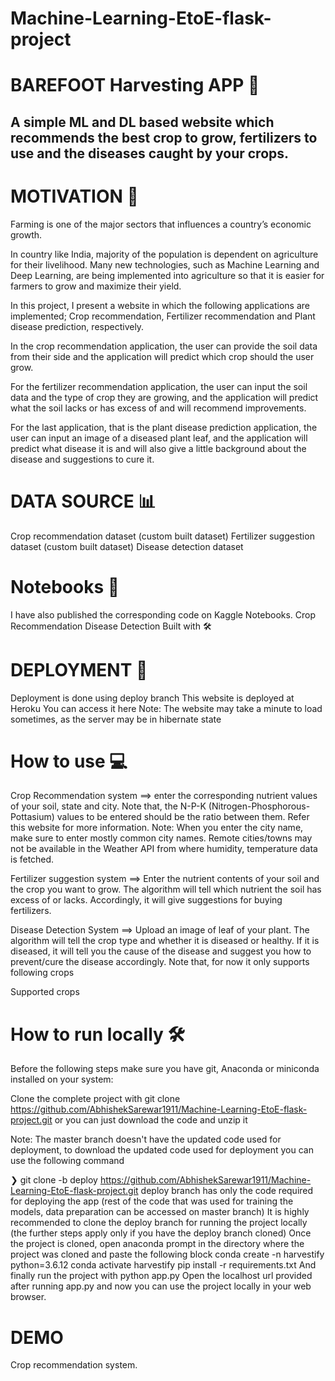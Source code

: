 # Machine-Learning-EtoE-flask-project
# BAREFOOT Harvesting APP 🌿

## A simple ML and DL based website which recommends the best crop to grow, fertilizers to use and the diseases caught by your crops.

# MOTIVATION 💪
Farming is one of the major sectors that influences a country’s economic growth.

In country like India, majority of the population is dependent on agriculture for their livelihood. Many new technologies, such as Machine Learning and Deep Learning, are being implemented into agriculture so that it is easier for farmers to grow and maximize their yield.

In this project, I present a website in which the following applications are implemented; Crop recommendation, Fertilizer recommendation and Plant disease prediction, respectively.

In the crop recommendation application, the user can provide the soil data from their side and the application will predict which crop should the user grow.

For the fertilizer recommendation application, the user can input the soil data and the type of crop they are growing, and the application will predict what the soil lacks or has excess of and will recommend improvements.

For the last application, that is the plant disease prediction application, the user can input an image of a diseased plant leaf, and the application will predict what disease it is and will also give a little background about the disease and suggestions to cure it.

# DATA SOURCE 📊
Crop recommendation dataset (custom built dataset)
Fertilizer suggestion dataset (custom built dataset)
Disease detection dataset

# Notebooks 📓
I have also published the corresponding code on Kaggle Notebooks.
Crop Recommendation
Disease Detection
Built with 🛠️
       
# DEPLOYMENT 🚀
Deployment is done using deploy branch
This website is deployed at Heroku
You can access it here
Note: The website may take a minute to load sometimes, as the server may be in hibernate state
# How to use 💻
Crop Recommendation system ==> enter the corresponding nutrient values of your soil, state and city. Note that, the N-P-K (Nitrogen-Phosphorous-Pottasium) values to be entered should be the ratio between them. Refer this website for more information. Note: When you enter the city name, make sure to enter mostly common city names. Remote cities/towns may not be available in the Weather API from where humidity, temperature data is fetched.

Fertilizer suggestion system ==> Enter the nutrient contents of your soil and the crop you want to grow. The algorithm will tell which nutrient the soil has excess of or lacks. Accordingly, it will give suggestions for buying fertilizers.

Disease Detection System ==> Upload an image of leaf of your plant. The algorithm will tell the crop type and whether it is diseased or healthy. If it is diseased, it will tell you the cause of the disease and suggest you how to prevent/cure the disease accordingly. Note that, for now it only supports following crops

Supported crops
# How to run locally 🛠️
Before the following steps make sure you have git, Anaconda or miniconda installed on your system:

Clone the complete project with git clone https://github.com/AbhishekSarewar1911/Machine-Learning-EtoE-flask-project.git or you can just download the code and unzip it

Note: The master branch doesn't have the updated code used for deployment, to download the updated code used for deployment you can use the following command

❯ git clone -b deploy https://github.com/AbhishekSarewar1911/Machine-Learning-EtoE-flask-project.git
deploy branch has only the code required for deploying the app (rest of the code that was used for training the models, data preparation can be accessed on master branch)
It is highly recommended to clone the deploy branch for running the project locally (the further steps apply only if you have the deploy branch cloned)
Once the project is cloned, open anaconda prompt in the directory where the project was cloned and paste the following block
conda create -n harvestify python=3.6.12
conda activate harvestify
pip install -r requirements.txt
And finally run the project with
python app.py
Open the localhost url provided after running app.py and now you can use the project locally in your web browser.

# DEMO
Crop recommendation system.
